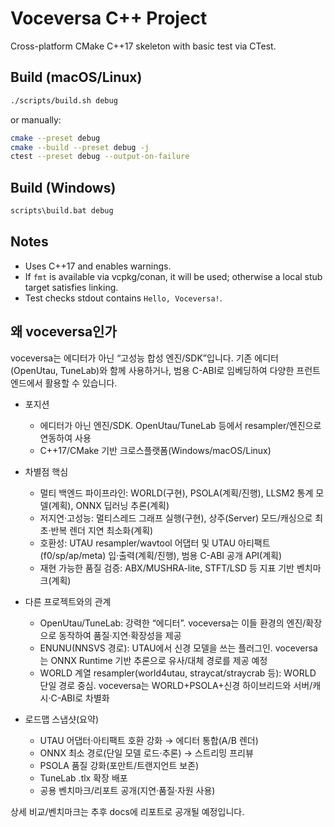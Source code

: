 # Voceversa C++ Project

Cross-platform CMake C++17 skeleton with basic test via CTest.

## Build (macOS/Linux)

```bash
./scripts/build.sh debug
```

or manually:

```bash
cmake --preset debug
cmake --build --preset debug -j
ctest --preset debug --output-on-failure
```

## Build (Windows)

```bat
scripts\build.bat debug
```

## Notes

- Uses C++17 and enables warnings.
- If `fmt` is available via vcpkg/conan, it will be used; otherwise a local stub target satisfies linking.
- Test checks stdout contains `Hello, Voceversa!`.

## 왜 voceversa인가

voceversa는 에디터가 아닌 “고성능 합성 엔진/SDK”입니다. 기존 에디터(OpenUtau, TuneLab)와 함께 사용하거나, 범용 C-ABI로 임베딩하여 다양한 프런트엔드에서 활용할 수 있습니다.

- 포지션
  - 에디터가 아닌 엔진/SDK. OpenUtau/TuneLab 등에서 resampler/엔진으로 연동하여 사용
  - C++17/CMake 기반 크로스플랫폼(Windows/macOS/Linux)

- 차별점 핵심
  - 멀티 백엔드 파이프라인: WORLD(구현), PSOLA(계획/진행), LLSM2 통계 모델(계획), ONNX 딥러닝 추론(계획)
  - 저지연·고성능: 멀티스레드 그래프 실행(구현), 상주(Server) 모드/캐싱으로 최초·반복 렌더 지연 최소화(계획)
  - 호환성: UTAU resampler/wavtool 어댑터 및 UTAU 아티팩트(f0/sp/ap/meta) 입·출력(계획/진행), 범용 C-ABI 공개 API(계획)
  - 재현 가능한 품질 검증: ABX/MUSHRA-lite, STFT/LSD 등 지표 기반 벤치마크(계획)

- 다른 프로젝트와의 관계
  - OpenUtau/TuneLab: 강력한 “에디터”. voceversa는 이들 환경의 엔진/확장으로 동작하여 품질·지연·확장성을 제공
  - ENUNU(NNSVS 경로): UTAU에서 신경 모델을 쓰는 플러그인. voceversa는 ONNX Runtime 기반 추론으로 유사/대체 경로를 제공 예정
  - WORLD 계열 resampler(world4utau, straycat/straycrab 등): WORLD 단일 경로 중심. voceversa는 WORLD+PSOLA+신경 하이브리드와 서버/캐시·C-ABI로 차별화

- 로드맵 스냅샷(요약)
  - UTAU 어댑터·아티팩트 호환 강화 → 에디터 통합(A/B 렌더)
  - ONNX 최소 경로(단일 모델 로드·추론) → 스트리밍 프리뷰
  - PSOLA 품질 강화(포만트/트랜지언트 보존)
  - TuneLab .tlx 확장 배포
  - 공용 벤치마크/리포트 공개(지연·품질·자원 사용)

상세 비교/벤치마크는 추후 docs에 리포트로 공개될 예정입니다.
